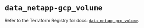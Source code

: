 # `data_netapp-gcp_volume`

Refer to the Terraform Registry for docs: [`data_netapp-gcp_volume`](https://registry.terraform.io/providers/netapp/netapp-gcp/24.6.0/docs/data-sources/volume).
